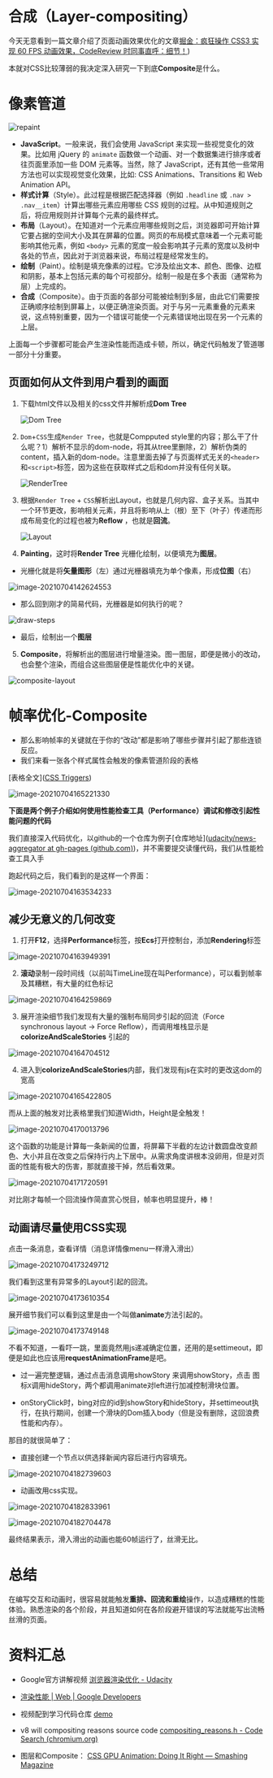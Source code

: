 # 合成（Layer-compositing）

今天无意看到一篇文章介绍了页面动画效果优化的文章[掘金：疯狂操作 CSS3 实现 60 FPS 动画效果，CodeReview 时同事直呼：细节！](https://juejin.cn/post/6980220327951335432))

本就对CSS比较薄弱的我决定深入研究一下到底**Composite**是什么。

# 像素管道

![repaint](./repaint.jpg)

- **JavaScript**。一般来说，我们会使用 JavaScript 来实现一些视觉变化的效果。比如用 jQuery 的 `animate` 函数做一个动画、对一个数据集进行排序或者往页面里添加一些 DOM 元素等。当然，除了 JavaScript，还有其他一些常用方法也可以实现视觉变化效果，比如: CSS Animations、Transitions 和 Web Animation API。
- **样式计算**（Style）。此过程是根据匹配选择器（例如 `.headline` 或 `.nav > .nav__item`）计算出哪些元素应用哪些 CSS 规则的过程。从中知道规则之后，将应用规则并计算每个元素的最终样式。
- **布局**（Layout）。在知道对一个元素应用哪些规则之后，浏览器即可开始计算它要占据的空间大小及其在屏幕的位置。网页的布局模式意味着一个元素可能影响其他元素，例如 `<body>` 元素的宽度一般会影响其子元素的宽度以及树中各处的节点，因此对于浏览器来说，布局过程是经常发生的。
- **绘制**（Paint）。绘制是填充像素的过程。它涉及绘出文本、颜色、图像、边框和阴影，基本上包括元素的每个可视部分。绘制一般是在多个表面（通常称为层）上完成的。
- **合成**（Composite）。由于页面的各部分可能被绘制到多层，由此它们需要按正确顺序绘制到屏幕上，以便正确渲染页面。对于与另一元素重叠的元素来说，这点特别重要，因为一个错误可能使一个元素错误地出现在另一个元素的上层。

上面每一个步骤都可能会产生渲染性能而造成卡顿，所以，确定代码触发了管道哪一部分十分重要。



## 页面如何从文件到用户看到的画面

1. 下载html文件以及相关的css文件并解析成**Dom Tree**

   ![Dom Tree](./dom-tree.png)

2. `Dom`+`CSS`生成`Render Tree`，也就是Compputed style里的内容；那么干了什么呢？1）解析不显示的dom-node，将其从tree里删除，2）解析伪类的content，插入新的dom-node。注意里面去掉了与页面样式无关的`<header>`和`<script>`标签，因为这些在获取样式之后和dom并没有任何关联。

   ![RenderTree](./render-tree.png)

3. 根据`Render Tree` + `CSS`解析出Layout，也就是几何内容、盒子关系。当其中一个环节更改，影响相关元素，并且将影响从上（根）至下（叶子）传递而形成布局变化的过程也被为**Reflow** ，也就是**回流**。

   ![Layout](./layout.png)

4. **Painting**，这时将**Render Tree** 光栅化绘制，以便填充为**图层**。

+ 光栅化就是将**矢量图形**（左）通过光栅器填充为单个像素，形成**位图**（右）

![image-20210704142624553](./Raster.png)

+ 那么回到刚才的简易代码，光栅器是如何执行的呢？

![draw-steps](./draw-steps.gif)

+ 最后，绘制出一个**图层**

5. **Composite**，将解析出的图层进行增量渲染。图一图层，即便是微小的改动，也会整个渲染，而组合这些图层便是性能优化中的关键。

![composite-layout](./composite-layout.gif)

# 帧率优化-Composite

+ 那么影响帧率的关键就在于你的“改动”都是影响了哪些步骤并引起了那些连锁反应。
+ 我们来看一张各个样式属性会触发的像素管道阶段的表格

[表格全文]([CSS Triggers](https://csstriggers.com/))

![image-20210704165221330](./pip-table.png)



**下面是两个例子介绍如何使用性能检查工具（Performance）调试和修改引起性能问题的代码**

我们直接深入代码优化，以github的一个仓库为例子[仓库地址]([udacity/news-aggregator at gh-pages (github.com)](https://github.com/udacity/news-aggregator/tree/gh-pages))，并不需要提交读懂代码，我们从性能检查工具入手

跑起代码之后，我们看到的是这样一个界面：

![image-20210704163534233](./index-page.png)

## 减少无意义的几何改变

1. 打开**F12**，选择**Performance**标签，按**Ecs**打开控制台，添加**Rendering**标签

![image-20210704163949391](./devtools.png)

2. **滚动**录制一段时间线（以前叫TimeLine现在叫Performance），可以看到帧率及其糟糕，有大量的红色标记

![image-20210704164259869](./timeline.png)

3. 展开渲染细节我们发现有大量的强制布局同步引起的回流（Force synchronous layout -> Force Reflow），而调用堆栈显示是**colorizeAndScaleStories** 引起的

![image-20210704164704512](./colorizeAndScale.png)

4. 进入到**colorizeAndScaleStories**内部，我们发现有js在实时的更改这dom的宽高

![image-20210704165422805](./inside-function.png)

而从上面的触发对比表格里我们知道Width，Height是全触发！

![image-20210704170013796](./wh-trigger.png)

这个函数的功能是计算每一条新闻的位置，将屏幕下半截的左边计数圆盘改变颜色、大小并且在改变之后保持行内上下居中。从需求角度讲根本没卵用，但是对页面的性能有极大的伤害，那就直接干掉，然后看效果。

![image-20210704171720591](./reduce1.png)

对比刚才每帧一个回流操作简直赏心悦目，帧率也明显提升，棒！

## 动画请尽量使用CSS实现

点击一条消息，查看详情（消息详情像menu一样滑入滑出）

![image-20210704173249712](./animation-check.png)

我们看到这里有异常多的Layout引起的回流。

![image-20210704173610354](./reduce2.png)

展开细节我们可以看到这里是由一个叫做**animate**方法引起的。

![image-20210704173749148](./animate.png)

不看不知道，一看吓一跳，里面竟然用js递减确定位置，还用的是settimeout，即便是如此也应该用**requestAnimationFrame**是吧。

+ 过一遍完整逻辑，通过点击消息调用showStory 来调用showStory，点击 图标`X`调用hideStory，两个都调用animate对left进行加减控制滑块位置。

+ onStoryClick时，bing对应的id到showStory和hideStory，并settimeout执行，在执行期间，创建一个滑块的Dom插入body（但是没有删除，这回浪费性能和内存）。

那目的就很简单了：

+ 直接创建一个节点以供选择新闻内容后进行内容填充。

![image-20210704182739603](./section-inbody.png)

+ 动画改用css实现。

![image-20210704182833961](./animation-css.png)

![image-20210704182704478](./animate-end.png)

最终结果表示，滑入滑出的动画也能60帧运行了，丝滑无比。

# 总结

在编写交互和动画时，很容易就能触发**重排、回流和重绘**操作，以造成糟糕的性能体验。熟悉渲染的各个阶段，并且知道如何在各阶段避开错误的写法就能写出流畅丝滑的页面。

# 资料汇总

+ Google官方讲解视频 [浏览器渲染优化 - Udacity](https://classroom.udacity.com/courses/ud860/)
+ [渲染性能  | Web  | Google Developers](https://developers.google.com/web/fundamentals/performance/rendering)
+ 视频配到学习代码仓库 [demo](https://github.com/udacity/news-aggregator/tree/gh-pages)

+ v8 will compositing reasons source code [compositing_reasons.h - Code Search (chromium.org)](https://source.chromium.org/chromium/chromium/src/+/main:third_party/blink/renderer/platform/graphics/compositing_reasons.h)

+ 图层和Composite： [CSS GPU Animation: Doing It Right — Smashing Magazine](https://www.smashingmagazine.com/2016/12/gpu-animation-doing-it-right/)

